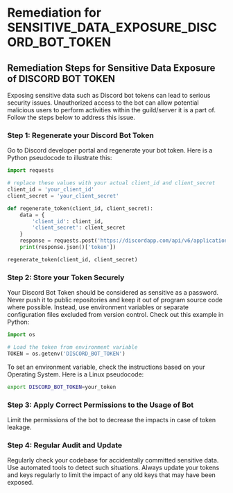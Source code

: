 # Remediation for SENSITIVE_DATA_EXPOSURE_DISCORD_BOT_TOKEN

## Remediation Steps for Sensitive Data Exposure of DISCORD BOT TOKEN

Exposing sensitive data such as Discord bot tokens can lead to serious security issues. Unauthorized access to the bot can allow potential malicious users to perform activities within the guild/server it is a part of. Follow the steps below to address this issue.

### Step 1: Regenerate your Discord Bot Token

Go to Discord developer portal and regenerate your bot token. Here is a Python pseudocode to illustrate this:

```python
import requests

# replace these values with your actual client_id and client_secret
client_id = 'your_client_id'
client_secret = 'your_client_secret'

def regenerate_token(client_id, client_secret):
    data = {
        'client_id': client_id,
        'client_secret': client_secret
    }
    response = requests.post('https://discordapp.com/api/v6/applications/{client_id}/reset-bot-token', data=data)
    print(response.json()['token'])

regenerate_token(client_id, client_secret)
```

### Step 2: Store your Token Securely

Your Discord Bot Token should be considered as sensitive as a password. Never push it to public repositories and keep it out of program source code where possible. Instead, use environment variables or separate configuration files excluded from version control. Check out this example in Python:

```python
import os

# Load the token from environment variable
TOKEN = os.getenv('DISCORD_BOT_TOKEN')
```

To set an environment variable, check the instructions based on your Operating System. Here is a Linux pseudocode:

```bash
export DISCORD_BOT_TOKEN=your_token
```

### Step 3: Apply Correct Permissions to the Usage of Bot

Limit the permissions of the bot to decrease the impacts in case of token leakage. 

### Step 4: Regular Audit and Update

Regularly check your codebase for accidentally committed sensitive data. Use automated tools to detect such situations. Always update your tokens and keys regularly to limit the impact of any old keys that may have been exposed.